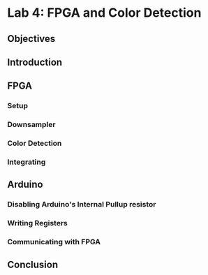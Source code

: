 # Lab 4: FPGA and Color Detection

## Objectives

## Introduction

## FPGA

### Setup

### Downsampler

### Color Detection

### Integrating

## Arduino

### Disabling Arduino's Internal Pullup resistor

### Writing Registers

### Communicating with FPGA

## Conclusion
